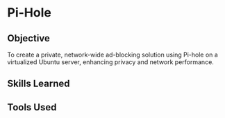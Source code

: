 # Pi-Hole
## Objective
To create a private, network-wide ad-blocking solution using Pi-hole on a virtualized Ubuntu server, enhancing privacy and network performance.

## Skills Learned


## Tools Used
